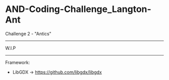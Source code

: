 # AND-Coding-Challenge_Langton-Ant
Challenge 2 - "Antics"

---

W.I.P

---

Framework: 
  - LibGDX -> https://github.com/libgdx/libgdx
